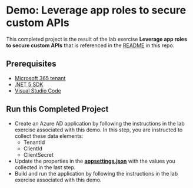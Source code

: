 # Demo: Leverage app roles to secure custom APIs

This completed project is the result of the lab exercise **Leverage app roles to secure custom APIs** that is referenced in the [README](../../README.md) in this repo.

## Prerequisites

- [Microsoft 365 tenant](https://developer.microsoft.com/office/dev-program?ocid=MSlearn)
- [.NET 5 SDK](https://dotnet.microsoft.com/download)
- [Visual Studio Code](https://code.visualstudio.com/)

## Run this Completed Project

- Create an Azure AD application by following the instructions in the lab exercise associated with this demo. In this step, you are instructed to collect these data elements:
  - TenantId
  - ClientId
  - ClientSecret
- Update the properties in the **[appsettings.json](./appsettings.json)** with the values you collected in the last step.
- Build and run the application by following the instructions in the lab exercise associated with this demo.
